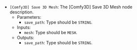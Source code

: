- `[Comfy3D] Save 3D Mesh`: The [Comfy3D] Save 3D Mesh node description.
    - Parameters:
        - `save_path`: Type should be `STRING`.
    - Inputs:
        - `mesh`: Type should be `MESH`.
    - Outputs:
        - `save_path`: Type should be `STRING`.
